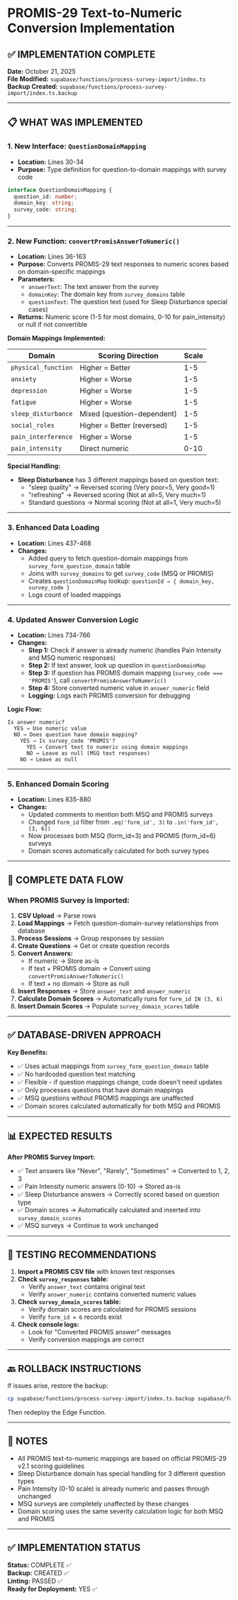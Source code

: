 # PROMIS-29 Text-to-Numeric Conversion Implementation

## ✅ IMPLEMENTATION COMPLETE

**Date:** October 21, 2025  
**File Modified:** `supabase/functions/process-survey-import/index.ts`  
**Backup Created:** `supabase/functions/process-survey-import/index.ts.backup`

---

## 📋 WHAT WAS IMPLEMENTED

### 1. **New Interface: `QuestionDomainMapping`**
- **Location:** Lines 30-34
- **Purpose:** Type definition for question-to-domain mappings with survey code

```typescript
interface QuestionDomainMapping {
  question_id: number;
  domain_key: string;
  survey_code: string;
}
```

---

### 2. **New Function: `convertPromisAnswerToNumeric()`**
- **Location:** Lines 36-163
- **Purpose:** Converts PROMIS-29 text responses to numeric scores based on domain-specific mappings
- **Parameters:**
  - `answerText`: The text answer from the survey
  - `domainKey`: The domain key from `survey_domains` table
  - `questionText`: The question text (used for Sleep Disturbance special cases)
- **Returns:** Numeric score (1-5 for most domains, 0-10 for pain_intensity) or null if not convertible

**Domain Mappings Implemented:**

| Domain | Scoring Direction | Scale |
|--------|------------------|-------|
| `physical_function` | Higher = Better | 1-5 |
| `anxiety` | Higher = Worse | 1-5 |
| `depression` | Higher = Worse | 1-5 |
| `fatigue` | Higher = Worse | 1-5 |
| `sleep_disturbance` | Mixed (question-dependent) | 1-5 |
| `social_roles` | Higher = Better (reversed) | 1-5 |
| `pain_interference` | Higher = Worse | 1-5 |
| `pain_intensity` | Direct numeric | 0-10 |

**Special Handling:**
- **Sleep Disturbance** has 3 different mappings based on question text:
  - "sleep quality" → Reversed scoring (Very poor=5, Very good=1)
  - "refreshing" → Reversed scoring (Not at all=5, Very much=1)
  - Standard questions → Normal scoring (Not at all=1, Very much=5)

---

### 3. **Enhanced Data Loading**
- **Location:** Lines 437-468
- **Changes:**
  - Added query to fetch question-domain mappings from `survey_form_question_domain` table
  - Joins with `survey_domains` to get `survey_code` (MSQ or PROMIS)
  - Creates `questionDomainMap` lookup: `questionId → { domain_key, survey_code }`
  - Logs count of loaded mappings

---

### 4. **Updated Answer Conversion Logic**
- **Location:** Lines 734-766
- **Changes:**
  - **Step 1:** Check if answer is already numeric (handles Pain Intensity and MSQ numeric responses)
  - **Step 2:** If text answer, look up question in `questionDomainMap`
  - **Step 3:** If question has PROMIS domain mapping (`survey_code === 'PROMIS'`), call `convertPromisAnswerToNumeric()`
  - **Step 4:** Store converted numeric value in `answer_numeric` field
  - **Logging:** Logs each PROMIS conversion for debugging

**Logic Flow:**
```
Is answer numeric? 
  YES → Use numeric value
  NO → Does question have domain mapping?
    YES → Is survey_code 'PROMIS'?
      YES → Convert text to numeric using domain mappings
      NO → Leave as null (MSQ text responses)
    NO → Leave as null
```

---

### 5. **Enhanced Domain Scoring**
- **Location:** Lines 835-880
- **Changes:**
  - Updated comments to mention both MSQ and PROMIS surveys
  - Changed `form_id` filter from `.eq('form_id', 3)` to `.in('form_id', [3, 6])`
  - Now processes both MSQ (form_id=3) and PROMIS (form_id=6) surveys
  - Domain scores automatically calculated for both survey types

---

## 🔄 COMPLETE DATA FLOW

### **When PROMIS Survey is Imported:**

1. **CSV Upload** → Parse rows
2. **Load Mappings** → Fetch question-domain-survey relationships from database
3. **Process Sessions** → Group responses by session
4. **Create Questions** → Get or create question records
5. **Convert Answers:**
   - If numeric → Store as-is
   - If text + PROMIS domain → Convert using `convertPromisAnswerToNumeric()`
   - If text + no domain → Store as null
6. **Insert Responses** → Store `answer_text` and `answer_numeric`
7. **Calculate Domain Scores** → Automatically runs for `form_id IN (3, 6)`
8. **Insert Domain Scores** → Populate `survey_domain_scores` table

---

## ✅ DATABASE-DRIVEN APPROACH

**Key Benefits:**
- ✅ Uses actual mappings from `survey_form_question_domain` table
- ✅ No hardcoded question text matching
- ✅ Flexible - if question mappings change, code doesn't need updates
- ✅ Only processes questions that have domain mappings
- ✅ MSQ questions without PROMIS mappings are unaffected
- ✅ Domain scores calculated automatically for both MSQ and PROMIS

---

## 📊 EXPECTED RESULTS

**After PROMIS Survey Import:**
- ✅ Text answers like "Never", "Rarely", "Sometimes" → Converted to 1, 2, 3
- ✅ Pain Intensity numeric answers (0-10) → Stored as-is
- ✅ Sleep Disturbance answers → Correctly scored based on question type
- ✅ Domain scores → Automatically calculated and inserted into `survey_domain_scores`
- ✅ MSQ surveys → Continue to work unchanged

---

## 🧪 TESTING RECOMMENDATIONS

1. **Import a PROMIS CSV file** with known text responses
2. **Check `survey_responses` table:**
   - Verify `answer_text` contains original text
   - Verify `answer_numeric` contains converted numeric values
3. **Check `survey_domain_scores` table:**
   - Verify domain scores are calculated for PROMIS sessions
   - Verify `form_id = 6` records exist
4. **Check console logs:**
   - Look for "Converted PROMIS answer" messages
   - Verify conversion mappings are correct

---

## 🔙 ROLLBACK INSTRUCTIONS

If issues arise, restore the backup:

```bash
cp supabase/functions/process-survey-import/index.ts.backup supabase/functions/process-survey-import/index.ts
```

Then redeploy the Edge Function.

---

## 📝 NOTES

- All PROMIS text-to-numeric mappings are based on official PROMIS-29 v2.1 scoring guidelines
- Sleep Disturbance domain has special handling for 3 different question types
- Pain Intensity (0-10 scale) is already numeric and passes through unchanged
- MSQ surveys are completely unaffected by these changes
- Domain scoring uses the same severity calculation logic for both MSQ and PROMIS

---

## ✅ IMPLEMENTATION STATUS

**Status:** COMPLETE ✅  
**Backup:** CREATED ✅  
**Linting:** PASSED ✅  
**Ready for Deployment:** YES ✅

